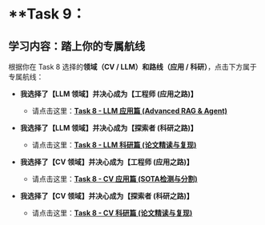 # **Task 9：

## **学习内容：踏上你的专属航线**

根据你在 Task 8 选择的**领域（CV / LLM）**和**路线（应用 / 科研）**，点击下方属于专属航线：

* **我选择了【LLM 领域】并决心成为【工程师 (应用之路)】**

  * 请点击这里：[**Task 8 - LLM 应用篇 (Advanced RAG & Agent)**](task9-llm-apply.md)

* **我选择了【LLM 领域】并决心成为【探索者 (科研之路)】**

  * 请点击这里：[**Task 8 - LLM 科研篇 (论文精读与复现)**](task9-llm-sr.md)

* **我选择了【CV 领域】并决心成为【工程师 (应用之路)】**

  * 请点击这里：[**Task 8 - CV 应用篇 (SOTA检测与分割)**](task9-cv-apply.md)

* **我选择了【CV 领域】并决心成为【探索者 (科研之路)】**

  * 请点击这里：[**Task 8 - CV 科研篇 (论文精读与复现)**](task9-cv-sr.md)
